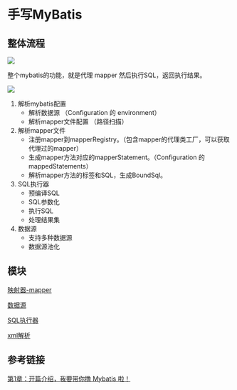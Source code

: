 # 手写MyBatis

## 整体流程

![](https://s2.loli.net/2025/06/10/p1QqFsxGzYOVlva.png)

整个mybatis的功能，就是代理 mapper 然后执行SQL，返回执行结果。

![](https://s2.loli.net/2025/06/10/SNbO8FgtQDmRxun.png)

1. 解析mybatis配置
    - 解析数据源 （Configuration 的 environment）
    - 解析mapper文件配置 （路径扫描）
2. 解析mapper文件
    - 注册mapper到mapperRegistry。（包含mapper的代理类工厂，可以获取代理过的mapper）
    - 生成mapper方法对应的mapperStatement。（Configuration 的 mappedStatements）
    - 解析mapper方法的标签和SQL，生成BoundSql。
3. SQL执行器
    - 预编译SQL
    - SQL参数化
    - 执行SQL
    - 处理结果集
4. 数据源
    - 支持多种数据源
    - 数据源池化

## 模块

[映射器-mapper](./映射器-mapper)

[数据源](./数据源)

[SQL执行器](./SQL执行器)

[xml解析](./xml解析)

## 参考链接

[第1章：开篇介绍，我要带你撸 Mybatis 啦！](https://bugstack.cn/md/spring/develop-mybatis/2022-03-20-%E7%AC%AC1%E7%AB%A0%EF%BC%9A%E5%BC%80%E7%AF%87%E4%BB%8B%E7%BB%8D%EF%BC%8C%E6%89%8B%E5%86%99Mybatis%E8%83%BD%E7%BB%99%E4%BD%A0%E5%B8%A6%E6%9D%A5%E4%BB%80%E4%B9%88%EF%BC%9F.html)